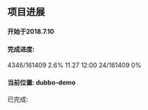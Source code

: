 
## 项目进展
#### 开始于2018.7.10
#### 完成进度:
  4346/161409  2.6%
11.27 12:00  24/161409 0%
#### 当前位置: dubbo-demo
已完成:
